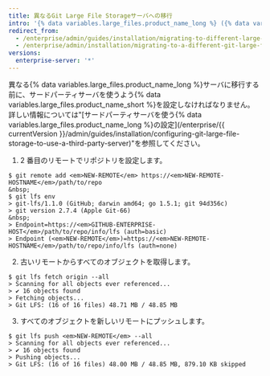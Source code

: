 ```yaml
---
title: 異なるGit Large File Storageサーバへの移行
intro: '{% data variables.large_files.product_name_long %} ({% data variables.large_files.product_name_short %}) クライアントを使用して、既存のサーバーからアセットを取得し、それらを新しい場所にプッシュすることで、新しい {% data variables.large_files.product_name_short %} サーバーに移行できます。'
redirect_from:
  - /enterprise/admin/guides/installation/migrating-to-different-large-file-storage-server/
  - /enterprise/admin/installation/migrating-to-a-different-git-large-file-storage-server
versions:
  enterprise-server: '*'
---
```


異なる{% data variables.large_files.product_name_long %}サーバに移行する前に、サードパーティサーバを使うよう{% data variables.large_files.product_name_short %}を設定しなければなりません。 詳しい情報については"[サードパーティサーバを使う{% data variables.large_files.product_name_long %}の設定](/enterprise/{{ currentVersion }}/admin/guides/installation/configuring-git-large-file-storage-to-use-a-third-party-server)"を参照してください。

1. 2 番目のリモートでリポジトリを設定します。
  ```shell
  $ git remote add <em>NEW-REMOTE</em> https://<em>NEW-REMOTE-HOSTNAME</em>/path/to/repo
  &nbsp;
  $ git lfs env
  > git-lfs/1.1.0 (GitHub; darwin amd64; go 1.5.1; git 94d356c)
  > git version 2.7.4 (Apple Git-66)
  &nbsp;
  > Endpoint=https://<em>GITHUB-ENTERPRISE-HOST</em>/path/to/repo/info/lfs (auth=basic)
  > Endpoint (<em>NEW-REMOTE</em>)=https://<em>NEW-REMOTE-HOSTNAME</em>/path/to/repo/info/lfs (auth=none)
  ```

2. 古いリモートからすべてのオブジェクトを取得します。
  ```shell
  $ git lfs fetch origin --all
  > Scanning for all objects ever referenced...
  > ✔ 16 objects found
  > Fetching objects...
  > Git LFS: (16 of 16 files) 48.71 MB / 48.85 MB
  ```

3. すべてのオブジェクトを新しいリモートにプッシュします。
  ```shell
  $ git lfs push <em>NEW-REMOTE</em> --all
  > Scanning for all objects ever referenced...
  > ✔ 16 objects found
  > Pushing objects...
  > Git LFS: (16 of 16 files) 48.00 MB / 48.85 MB, 879.10 KB skipped
  ```
